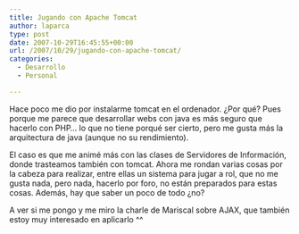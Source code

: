 ```yaml
---
title: Jugando con Apache Tomcat
author: laparca
type: post
date: 2007-10-29T16:45:55+00:00
url: /2007/10/29/jugando-con-apache-tomcat/
categories:
  - Desarrollo
  - Personal

---
```

Hace poco me dio por instalarme tomcat en el ordenador. ¿Por qué? Pues porque me parece que desarrollar webs con java es más seguro que hacerlo con PHP&#8230; lo que no tiene porqué ser cierto, pero me gusta más la arquitectura de java (aunque no su rendimiento).

El caso es que me animé más con las clases de Servidores de Información, donde trasteamos también con tomcat. Ahora me rondan varias cosas por la cabeza para realizar, entre ellas un sistema para jugar a rol, que no me gusta nada, pero nada, hacerlo por foro, no están preparados para estas cosas. Además, hay que saber un poco de todo ¿no?

A ver si me pongo y me miro la charle de Mariscal sobre AJAX, que también estoy muy interesado en aplicarlo ^^